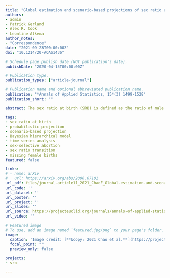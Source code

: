 ```yaml
---
title: "Global estimation and scenario-based projections of sex ratio at birth and missing female births using a Bayesian hierarchical time series mixture model"
authors:
- admin
- Patrick Gerland
- Alex R. Cook
- Leontine Alkema
author_notes:
- "Correspondence"
date: "2021-09-23T00:00:00Z"
doi: "10.1214/20-AOAS1436"

# Schedule page publish date (NOT publication's date).
publishDate: "2020-04-15T00:00:00Z"

# Publication type.
publication_types: ["article-journal"]

# Publication name and optional abbreviated publication name.
publication: "*Annals of Applied Statistics, 15*(3) 1499-1528"
publication_short: ""

abstract: The sex ratio at birth (SRB) is defined as the ratio of male to female live births. The SRB imbalance in parts of the world over the past several decades is a direct consequence of sex-selective abortion, driven by the coexistence of son preference, readily available technology of prenatal sex determination and fertility decline. Estimation and projection of the degree of SRB imbalance is complicated because of variability in SRB reference levels and because of the uncertainty associated with SRB observations. We develop Bayesian hierarchical time series mixture models for SRB estimation and scenario-based projections for all countries from 1950 to 2100. We model the SRB regional and national reference levels and the fluctuation around national reference levels. We identify countries at risk of SRB imbalances and model both, (i) the absence or presence of sex ratio transitions in such countries and, if present, (ii) the transition process. The transition model of SRB imbalance captures three stages (increase, stagnation and convergence back to SRB baselines). The model identifies countries with statistical evidence of SRB inflation in a fully Bayesian approach. The scenario-based SRB projections are based on the sex ratio transition model with varying assumptions regarding the occurrence of a sex ratio transition in at-risk countries. Projections are used to quantify the future burden of missing female births due to sex-selective abortions under different scenarios.

tags:
- sex ratio at birth
- probabilistic projection
- scenario-based projection
- Bayesian hierarchical model
- time series analysis
- sex-selective abortion
- sex ratio transition
- missing female births
featured: false

links:
# - name: arXiv
#   url: https://arxiv.org/abs/2006.07101
url_pdf: files/journal-article11_2021_ChaoF_Global-estimation-and-scenario-based-projection-of-sex-ratio-at-birth-and-missing-female-births.pdf
url_code: ''
url_dataset: ''
url_poster: ''
url_project: ''
url_slides: ''
url_source: https://projecteuclid.org/journals/annals-of-applied-statistics/volume-15/issue-3/Global-estimation-and-scenario-based-projections-of-sex-ratio-at/10.1214/20-AOAS1436.full
url_video: ''

# Featured image
# To use, add an image named `featured.jpg/png` to your page's folder. 
image:
  caption: 'Image credit: [**&copy; 2021 Chao et al.**](https://projecteuclid.org/journals/annals-of-applied-statistics/volume-15/issue-3/Global-estimation-and-scenario-based-projections-of-sex-ratio-at/10.1214/20-AOAS1436.full)'
  focal_point: ""
  preview_only: false

projects:
- srb

---
```

<div data-badge-details="right" data-badge-type="medium-donut" data-doi="10.1214/20-AOAS1436" data-hide-no-mentions="true" class="altmetric-embed"></div>
